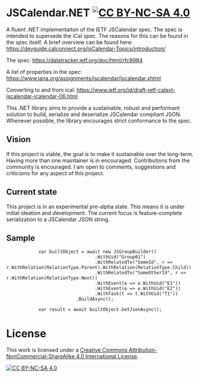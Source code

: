 # JSCalendar.NET [![CC BY-NC-SA 4.0][cc-by-nc-sa-shield]][cc-by-nc-sa]

A fluent .NET implementaiton of the IETF JSCalendar spec. The spec is intended to supersede the iCal spec. The reasons for this can be found in the spec itself. A brief overview can be found here: https://devguide.calconnect.org/jsCalendar-Topics/introduction/

The spec: https://datatracker.ietf.org/doc/html/rfc8984

A list of properties in the spec: https://www.iana.org/assignments/jscalendar/jscalendar.xhtml

Converting to and from ical: https://www.ietf.org/id/draft-ietf-calext-jscalendar-icalendar-06.html

This .NET library aims to provide a sustainable, robust and performant solution to build, serialize and deserialize JSCalendar compliant JSON.  Whenever possible, the library encourages strict conformance to the spec.

## Vision
If this project is viable, the goal is to make it sustainable over the long-term. Having more than one maintainer is in encouraged. Contributions from the community is encouraged. I am open to comments, suggestions and criticisms for any aspect of this project.

## Current state
This project is in an experimental pre-alpha state. This means it is under initial ideation and development. The current focus is feature-complete serialization to a JSCalendar JSON string. 

## Sample
```
            var builtObject = await new JSGroupBuilder()
                                 .WithUid("Group01")
                                 .WithRelatedTo("SomeId", r => r.WithRelation(RelationType.Parent).WithRelation(RelationType.Child))
                                 .WithRelatedTo("SomeOtherId", r => r.WithRelation(RelationType.Next))
                                 .WithEvent(e => e.WithUid("E1"))
                                 .WithEvent(e => e.WithUid("E2"))
                                 .WithTask(t => t.WithUid("T1"))
                          .BuildAsync();

            var result = await builtObject.GetJsonAsync();
```
# License

This work is licensed under a
[Creative Commons Attribution-NonCommercial-ShareAlike 4.0 International License][cc-by-nc-sa].

[![CC BY-NC-SA 4.0][cc-by-nc-sa-image]][cc-by-nc-sa]

[cc-by-nc-sa]: http://creativecommons.org/licenses/by-nc-sa/4.0/
[cc-by-nc-sa-image]: https://licensebuttons.net/l/by-nc-sa/4.0/88x31.png
[cc-by-nc-sa-shield]: https://img.shields.io/badge/License-CC%20BY--NC--SA%204.0-lightgrey.svg
